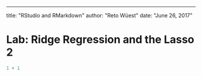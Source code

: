---
title: "RStudio and RMarkdown"
author: "Reto Wüest"
date: "June 26, 2017"

# Lab: Ridge Regression and the Lasso 2

```r
1 + 1
```
